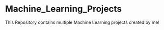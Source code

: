 # Machine_Learning_Projects
This Repository contains multiple Machine Learning projects created by me!
